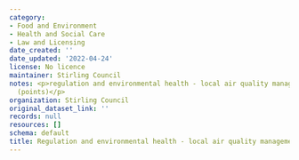 ```yaml
---
category:
- Food and Environment
- Health and Social Care
- Law and Licensing
date_created: ''
date_updated: '2022-04-24'
license: No licence
maintainer: Stirling Council
notes: <p>regulation and environmental health - local air quality management survey
  (points)</p>
organization: Stirling Council
original_dataset_link: ''
records: null
resources: []
schema: default
title: Regulation and environmental health - local air quality management survey (points)
---
```

